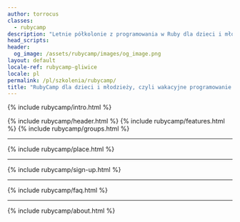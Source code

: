 ```yaml
---
author: torrocus
classes:
  - rubycamp
description: "Letnie półkolonie z programowania w Ruby dla dzieci i młodzieży z Gliwic i okolic. Ucz się Ruby pod okiem zawodowego programisty."
head_scripts:
header:
  og_image: /assets/rubycamp/images/og_image.png
layout: default
locale-ref: rubycamp-gliwice
locale: pl
permalink: /pl/szkolenia/rubycamp/
title: "RubyCamp dla dzieci i młodzieży, czyli wakacyjne programowanie w Ruby"
---
```


{% include rubycamp/intro.html %}
<div id='main' role='main'>
{% include rubycamp/header.html %}
{% include rubycamp/features.html %}
{% include rubycamp/groups.html %}
<hr>
{% include rubycamp/place.html %}
<hr>
{% include rubycamp/sign-up.html %}
<hr>
{% include rubycamp/faq.html %}
<hr>
{% include rubycamp/about.html %}
</div>
